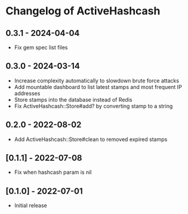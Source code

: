 # Changelog of ActiveHashcash

## 0.3.1 - 2024-04-04

- Fix gem spec list files

## 0.3.0 - 2024-03-14

- Increase complexity automatically to slowdown brute force attacks
- Add mountable dashboard to list latest stamps and most frequent IP addresses
- Store stamps into the database instead of Redis
- Fix ActiveHashcash::Store#add? by converting stamp to a string

## 0.2.0 - 2022-08-02

- Add ActiveHashcash::Store#clean to removed expired stamps

## [0.1.1] - 2022-07-08

- Fix when hashcash param is nil

## [0.1.0] - 2022-07-01

- Initial release
